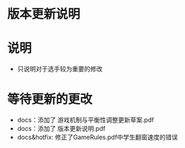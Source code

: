 # 版本更新说明

# 说明
- 只说明对于选手较为重要的修改

# 等待更新的更改
- docs：添加了 游戏机制与平衡性调整更新草案.pdf
- docs：添加了 版本更新说明.pdf
- docs&hotfix: 修正了GameRules.pdf中学生翻窗速度的错误
